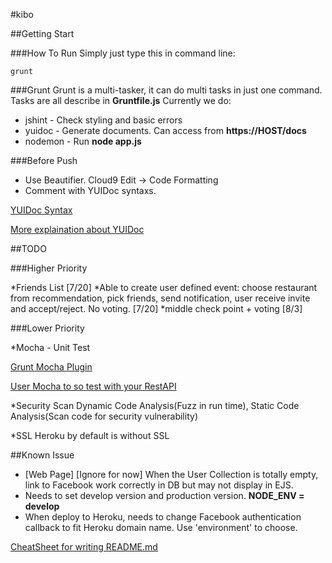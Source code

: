 #kibo


##Getting Start


###How To Run
Simply just type this in command line:
```
grunt
```

###Grunt
Grunt is a multi-tasker, it can do multi tasks in just one command. Tasks are all describe in **Gruntfile.js**
Currently we do:
* jshint - Check styling and basic errors
* yuidoc - Generate documents. Can access from **https://HOST/docs**
* nodemon - Run **node app.js**

###Before Push
* Use Beautifier. Cloud9 Edit -> Code Formatting
* Comment with YUIDoc syntaxs.

[YUIDoc Syntax](http://yui.github.io/yuidoc/syntax/index.html)

[More explaination about YUIDoc](http://code.tutsplus.com/tutorials/documenting-javascript-with-yuidoc--net-25324)


##TODO

###Higher Priority

*Friends List [7/20]
*Able to create user defined event: choose restaurant from recommendation, pick friends, send notification, user receive invite and accept/reject. No voting. [7/20]
*middle check point + voting [8/3]


###Lower Priority

*Mocha - Unit Test

[Grunt Mocha Plugin](https://github.com/pghalliday/grunt-mocha-test)

[User Mocha to so test with your RestAPI](http://thewayofcode.wordpress.com/2013/04/21/how-to-build-and-test-rest-api-with-nodejs-express-mocha/)

*Security Scan
Dynamic Code Analysis(Fuzz in run time), Static Code Analysis(Scan code for security vulnerability)

*SSL
Heroku by default is without SSL


##Known Issue
* [Web Page] [Ignore for now] When the User Collection is totally empty, link to Facebook work correctly in DB but may not display in EJS.
* Needs to set develop version and production version. **NODE_ENV = develop**
* When deploy to Heroku, needs to change Facebook authentication callback to fit Heroku domain name. Use 'environment' to choose.
 


[CheatSheet for writing README.md](https://github.com/adam-p/markdown-here/wiki/Markdown-Cheatsheet)